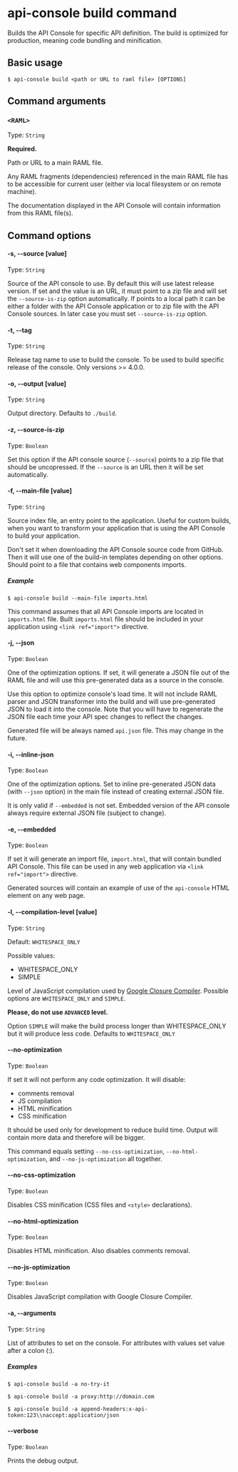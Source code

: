# api-console build command

Builds the API Console for specific API definition. The build is optimized for production, meaning code bundling and minification.


## Basic usage

```
$ api-console build <path or URL to raml file> [OPTIONS]
```

## Command arguments

### `<RAML>`

Type: `String`

**Required.**

Path or URL to a main RAML file.

Any RAML fragments (dependencies) referenced in the main RAML file has to be accessible for current user (either via local filesystem or on remote machine).

The documentation displayed in the API Console will contain information from this RAML file(s).

## Command options

#### -s, --source [value]

Type: `String`

Source of the API console to use. By default this will use latest release version. If set and the value is an URL, it must point to a zip file and will set the `--source-is-zip` option automatically. If points to a local path it can be either a folder with the API Console application or to zip file with the API Console sources. In later case you must set `--source-is-zip` option.

#### -t, --tag

Type: `String`

Release tag name to use to build the console. To be used to build specific release of the console. Only versions >= 4.0.0.

#### -o, --output [value]

Type: `String`

Output directory. Defaults to `./build`.

#### -z, --source-is-zip

Type: `Boolean`

Set this option if the API console source (`--source`) points to a zip file that should be uncopressed. If the `--source` is an URL then it will be set automatically.

#### -f, --main-file [value]

Type: `String`

Source index file, an entry point to the application. Useful for custom builds, when you want to transform your application that is using the API Console to build your application.

Don't set it when downloading the API Console source code from GitHub. Then it will use one of the build-in templates depending on other options. Should point to a file that contains web components imports.

##### Example

```
$ api-console build --main-file imports.html
```

This command assumes that all API Console imports are located in `imports.html` file. Built `imports.html` file should be included in your application using `<link ref="import">` directive.

#### -j, --json

Type: `Boolean`

One of the optimization options. If set, it will generate a JSON file out of the RAML file and will use this pre-generated data as a source in the console.

Use this option to optimize console's load time. It will not include RAML parser and JSON transformer into the build and will use pre-generated JSON to load it into the console. Note that you will have to regenerate the JSON file  each time your API spec changes to reflect the changes.

Generated file will be always named `api.json` file. This may change in the future.

#### -i, --inline-json

Type: `Boolean`

One of the optimization options. Set to inline pre-generated JSON data (with `--json` option) in the main file instead of creating external JSON file.

It is only valid if `--embedded` is not set. Embedded version of the API console always require external JSON file (subject to change).

#### -e, --embedded

Type: `Boolean`

If set it will generate an import file, `import.html`, that will contain bundled API Console. This file can be used in any web application via `<link ref="import">` directive.

Generated sources will contain an example of use of the `api-console` HTML element on any web page.

#### -l, --compilation-level [value]

Type: `String`

Default: `WHITESPACE_ONLY`

Possible values:
- WHITESPACE_ONLY
- SIMPLE

Level of JavaScript compilation used by [Google Closure Compiler](https://developers.google.com/closure/compiler/). Possible options are `WHITESPACE_ONLY` and `SIMPLE`.

**Please, do not use `ADVANCED` level.**

Option `SIMPLE` will make the build process longer than WHITESPACE_ONLY but it will produce less code. Defaults to `WHITESPACE_ONLY`

#### --no-optimization

Type: `Boolean`

If set it will not perform any code optimization. It will disable:
- comments removal
- JS compilation
- HTML minification
- CSS minification

It should be used only for development to reduce build time. Output will contain more data and therefore will be bigger.

This command equals setting `--no-css-optimization`, `--no-html-optimization`, and `--no-js-optimization` all together.

#### --no-css-optimization

Type: `Boolean`

Disables CSS minification (CSS files and `<style>` declarations).


#### --no-html-optimization

Type: `Boolean`

Disables HTML minification. Also disables comments removal.

#### --no-js-optimization

Type: `Boolean`

Disables JavaScript compilation with Google Closure Compiler.

#### -a, --arguments

Type: `String`

List of attributes to set on the console. For attributes with values set value after a colon (:).

##### Examples

```shell
$ api-console build -a no-try-it
```

```shell
$ api-console build -a proxy:http://domain.com
```

```shell
$ api-console build -a append-headers:x-api-token:123\\naccept:application/json
```

#### --verbose

Type: `Boolean`

Prints the debug output.
